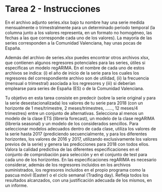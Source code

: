 # Tarea 2 - Instrucciones

En el archivo adjunto series.xlsx bajo tu nombre hay una serie medida mensualmente o trimestralmente para un determinado periodo temporal (la columna junto a los valores representa, en un formato no homogéneo, las fechas a las que corresponde cada uno de los valores). La mayoría de las series corresponden a la Comunidad Valenciana, hay unas pocas de España.

Además del archivo de series.xlsx puedes encontrar otros archivos xlsx, que contienen algunos regresores potenciales para las series, útiles si especificas un modelo regARIMA. En el nombre de cada uno de estos archivos se indica: (i) el año de inicio de la serie para los cuales los regresores del correspondiente archivo son de utilidad, (ii) la frecuencia (mensual o trimestral) asociada a los regresores y (iii) si deberían emplearse para series de España (ES) o de la Comunidad Valenciana.

Tu objetivo en esta tarea consiste en predecir (sobre la serie original y para la serie desestacionalizada) los valores de tu serie para 2018 (con un horizonte de 1 mes/trimestre, 2 meses/trimestres, …..., 12 meses/4 trimestres) entre un conjunto de alternativas. Selecciona al menos un modelo de la clase ETS (librería forecast), un modelo de la clase regARIMA (librería seasonal) y un modelo de los considerados sencillos. 
Para seleccionar modelos adecuados dentro de cada clase, utiliza los valores de la serie hasta 2017 (prediciendo secuencialmente, y para los diferentes horizontes, los valores de 2016 y 2017, utilizando exclusivamente los valores previos de la serie) y genera las predicciones para 2018 con todos ellos. Valora la calidad predictiva de las diferentes especificaciones en el conjunto de comprobación para selección y en el conjunto de test para cada uno de los horizontes. En las especificaciones regARIMA es necesario considerar, además de los regresores incluidos en los archivos suministrados, los regresores incluidos en el propio programa como la pascua móvil (Easter) o el ciclo semanal (Trading day).
Refleja todos los resultados alcanzados, con una justificación adecuada de los mismos, en un informe.
 
